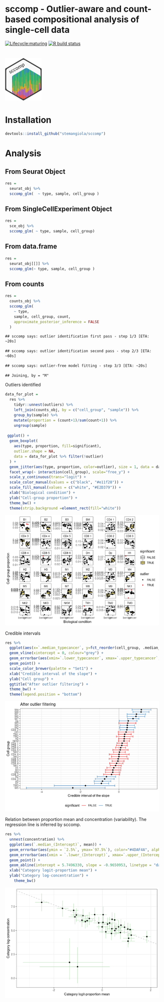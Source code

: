 sccomp - Outlier-aware and count-based compositional analysis of
single-cell data
================

<!-- badges: start -->

[![Lifecycle:maturing](https://img.shields.io/badge/lifecycle-maturing-blue.svg)](https://www.tidyverse.org/lifecycle/#maturing)
[![R build
status](https://github.com/stemangiola/tidyseurat/workflows/R-CMD-check/badge.svg)](https://github.com/stemangiola/tidyseurat/actions/)
<!-- badges: end -->

# <img src="inst/logo-01.png" height="139px" width="120px" />

# Installation

``` r
devtools::install_github("stemangiola/sccomp")
```

# Analysis

## From Seurat Object

``` r
res =
  seurat_obj %>%
  sccomp_glm(  ~ type, sample, cell_group )
```
## From SingleCellExperiment Object

``` r
res =
  sce_obj %>%
  sccomp_glm( ~ type, sample, cell_group)
```

## From data.frame

``` r
res =
  seurat_obj[[]] %>%
  sccomp_glm(~ type, sample, cell_group )
```

## From counts

``` r
res =
  counts_obj %>%
  sccomp_glm( 
    ~ type, 
    sample, cell_group, count, 
    approximate_posterior_inference = FALSE
  )
```

    ## sccomp says: outlier identification first pass - step 1/3 [ETA: ~20s]

    ## sccomp says: outlier identification second pass - step 2/3 [ETA: ~60s]

    ## sccomp says: outlier-free model fitting - step 3/3 [ETA: ~20s]

    ## Joining, by = "M"

Outliers identified

``` r
data_for_plot = 
  res %>% 
    tidyr::unnest(outliers) %>%
    left_join(counts_obj, by = c("cell_group", "sample")) %>%
    group_by(sample) %>%
    mutate(proportion = (count+1)/sum(count+1)) %>%
    ungroup(sample) 

 ggplot() +
  geom_boxplot(
    aes(type, proportion, fill=significant),
    outlier.shape = NA, 
    data = data_for_plot %>% filter(!outlier)
  ) + 
  geom_jitter(aes(type, proportion, color=outlier), size = 1, data = data_for_plot) + 
  facet_wrap(~ interaction(cell_group), scale="free_y") +
  scale_y_continuous(trans="logit") +
  scale_color_manual(values = c("black", "#e11f28")) +
  scale_fill_manual(values = c("white", "#E2D379")) +
  xlab("Biological condition") + 
  ylab("Cell-group proportion") + 
  theme_bw() +
  theme(strip.background =element_rect(fill="white"))
```

![](man/figures/unnamed-chunk-8-1.png)<!-- -->

Credible intervals

``` r
res %>%
  ggplot(aes(x=`.median_typecancer`, y=fct_reorder(cell_group, .median_typecancer))) +
  geom_vline(xintercept = 0, colour="grey") +
  geom_errorbar(aes(xmin=`.lower_typecancer`, xmax=`.upper_typecancer`, color=significant)) +
  geom_point() +
  scale_color_brewer(palette = "Set1") +
  xlab("Credible interval of the slope") +
  ylab("Cell group") +
  ggtitle("After outlier filtering") +
  theme_bw() +
  theme(legend.position = "bottom")
```

![](man/figures/unnamed-chunk-9-1.png)<!-- -->

Relation between proportion mean and concentration (variability). The
regression line is inferred by sccomp.

``` r
res %>% 
  unnest(concentration) %>% 
  ggplot(aes(`.median_(Intercept)`, mean)) + 
  geom_errorbar(aes(ymin = `2.5%`, ymax=`97.5%`), color="#4DAF4A", alpha = 0.4) +
  geom_errorbar(aes(xmin = `.lower_(Intercept)`, xmax=`.upper_(Intercept)`), color="#4DAF4A", alpha = 0.4) +
  geom_point() +
  geom_abline(intercept = 5.7496330, slope = -0.9650953, linetype = "dashed", color="grey") +
  xlab("Category logit-proportion mean") +
  ylab("Category log-concentration") +
    theme_bw() 
```

![](man/figures/unnamed-chunk-10-1.png)<!-- -->
